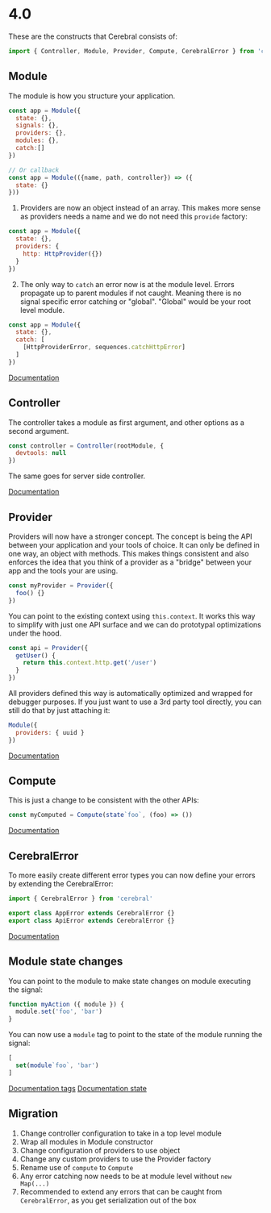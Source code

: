 # 4.0

These are the constructs that Cerebral consists of:

```js
import { Controller, Module, Provider, Compute, CerebralError } from 'cerebral'
```

## Module
The module is how you structure your application.

```js
const app = Module({
  state: {},
  signals: {},
  providers: {},
  modules: {},
  catch:[]
})

// Or callback
const app = Module(({name, path, controller}) => ({
  state: {}
}))
```

1. Providers are now an object instead of an array. This makes more sense as providers needs a name and we do not need this `provide` factory:

```js
const app = Module({
  state: {},
  providers: {
    http: HttpProvider({})
  }
})
```

2. The only way to `catch` an error now is at the module level. Errors propagate up to parent modules if not caught. Meaning there is no signal specific error catching or "global". "Global" would be your root level module.

```js
const app = Module({
  state: {},
  catch: [
    [HttpProviderError, sequences.catchHttpError]
  ]
})
```

[Documentation](/docs/api/module)

## Controller
The controller takes a module as first argument, and other options as a second argument.

```js
const controller = Controller(rootModule, {
  devtools: null
})
```

The same goes for server side controller.

[Documentation](/docs/api/controller)

## Provider
Providers will now have a stronger concept. The concept is being the API between your application and your tools of choice. It can only be defined in one way, an object with methods. This makes things consistent and also enforces the idea that you think of a provider as a "bridge" between your app and the tools your are using.

```js
const myProvider = Provider({
  foo() {}
})
```

You can point to the existing context using `this.context`. It works this way to simplify with just one API surface and we can do prototypal optimizations under the hood.

```js
const api = Provider({
  getUser() {
    return this.context.http.get('/user')
  }
})
```

All providers defined this way is automatically optimized and wrapped for debugger purposes. If you just want to use a 3rd party tool directly, you can still do that by just attaching it:

```js
Module({
  providers: { uuid }
})
```

[Documentation](/docs/api/providers)

## Compute

This is just a change to be consistent with the other APIs:

```js
const myComputed = Compute(state`foo`, (foo) => ())
```

[Documentation](/docs/api/compute)

## CerebralError
To more easily create different error types you can now define your errors by extending the CerebralError:

```js
import { CerebralError } from 'cerebral'

export class AppError extends CerebralError {}
export class ApiError extends CerebralError {}
```

[Documentation](/docs/api/error)

## Module state changes
You can point to the module to make state changes on module executing the signal:

```js
function myAction ({ module }) {
  module.set('foo', 'bar')
}
```
You can now use a `module` tag to point to the state of the module running the signal:

```js
[
  set(module`foo`, 'bar')
]
```

[Documentation tags](/docs/api/tags)
[Documentation state](/docs/api/state)

## Migration

1. Change controller configuration to take in a top level module
2. Wrap all modules in Module constructor
3. Change configuration of providers to use object
4. Change any custom providers to use the Provider factory
5. Rename use of `compute` to `Compute`
6. Any error catching now needs to be at module level without `new Map(...)`
7. Recommended to extend any errors that can be caught from `CerebralError`, as you get serialization out of the box
